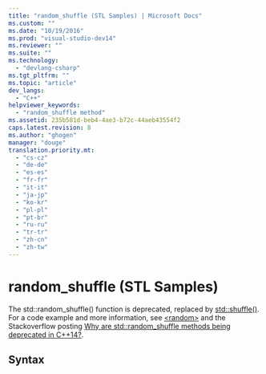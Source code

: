 ```yaml
---
title: "random_shuffle (STL Samples) | Microsoft Docs"
ms.custom: ""
ms.date: "10/19/2016"
ms.prod: "visual-studio-dev14"
ms.reviewer: ""
ms.suite: ""
ms.technology: 
  - "devlang-csharp"
ms.tgt_pltfrm: ""
ms.topic: "article"
dev_langs: 
  - "C++"
helpviewer_keywords: 
  - "random_shuffle method"
ms.assetid: 235b581d-beb4-4ae3-b72c-44aeb43554f2
caps.latest.revision: 8
ms.author: "ghogen"
manager: "douge"
translation.priority.mt: 
  - "cs-cz"
  - "de-de"
  - "es-es"
  - "fr-fr"
  - "it-it"
  - "ja-jp"
  - "ko-kr"
  - "pl-pl"
  - "pt-br"
  - "ru-ru"
  - "tr-tr"
  - "zh-cn"
  - "zh-tw"
---
```

# random_shuffle (STL Samples)
The std::random_shuffle() function is deprecated, replaced by [std::shuffle()](../Topic/std::shuffle.md). For a code example and more information, see [\<random>](../Topic/%3Crandom%3E.md) and the Stackoverflow posting [Why are std::random_shuffle methods being deprecated in C++14?](http://go.microsoft.com/fwlink/?LinkId=397954).  
  
## Syntax